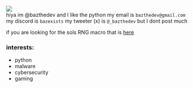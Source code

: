 ![](https://komarev.com/ghpvc/?username=bazthedev&style=flat) \
hiya im @bazthedev and I like the python
my email is `bazthedev@gmail.com`
my discord is `bazexists`
my tweeter (x) is `@_bazthedev` but I dont post much

if you are looking for the sols RNG macro that is [here](https://github.com/bazthedev/SolsScope)

### interests:
- python
- malware
- cybersecurity
- gaming
